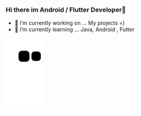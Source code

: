 ### Hi there im Android / Flutter Developer👋

- 🔭 I’m currently working on ... My projects =)
- 🌱 I’m currently learning ... Java, Android , Futter

![sneak](https://raw.githubusercontent.com/msoftware/msoftware/output/github-contribution-grid-snake.svg)
